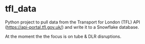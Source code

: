 # tfl_data
Python project to pull data from the Transport for London (TFL) API (https://api-portal.tfl.gov.uk/) and write it to a Snowflake database.

At the moment the the focus is on tube & DLR disruptions.